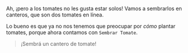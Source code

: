Ah, ¡pero a los tomates no les gusta estar solos! Vamos a sembrarlos en canteros, que son dos tomates en línea.  

Lo bueno es que ya no nos tenemos que preocupar por _cómo_ plantar tomates, porque ahora contamos con `Sembrar Tomate`. 

> ¡Sembrá un cantero de tomate! 